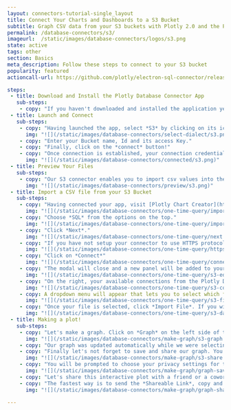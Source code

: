 ```yaml
---
layout: connectors-tutorial-single_layout
title: Connect Your Charts and Dashboards to a S3 Bucket
subtitle: Graph CSV data from your S3 buckets with Plotly 2.0 and the Plotly Database Connector.
permalink: /database-connectors/s3/
imageurl:  /static/images/database-connectors/logos/s3.png
state: active
tags: other
section: Basics
meta_description: Follow these steps to connect to your S3 bucket
popularity: featured
actioncall-url: https://github.com/plotly/electron-sql-connector/releases

steps:
 - title: Download and Install the Plotly Database Connector App
   sub-steps:
    - copy: "If you haven't downloaded and installed the application yet, please follow the instructins for either [personal setup](/database-connectors/personal-login) or [company on-premise](/database-connectors/on-prem-login)."
 - title: Launch and Connect
   sub-steps:
    - copy: "Having launched the app, select *S3* by clicking on its icon."
      img: "![](/static/images/database-connectors/select-dialect/s3.png)"
    - copy: "Enter your Bucket name, Id and its access Key."
    - copy: "Finally, click on the *connect* button!"
    - copy: "Once connection is established, your connection credentials will be saved and greyed out to avoid unintentional changes. If you wish to modify your connection, click on *edit credentials*."
      img: "![](/static/images/database-connectors/connected/s3.png)"
 - title: Preview Your Files
   sub-steps:
    - copy: "Our S3 connector enables you to import csv values into the Plotly Chart Creator. In the preview section, you will see the list of files available to you from the bucket to which you connected."
      img: "![](/static/images/database-connectors/preview/s3.png)"
 - title: Import a CSV file from your S3 Bucket
   sub-steps:
    - copy: "Having connected your app, visit [Plotly Chart Creator](https://plot.ly/create/) and click on *import data* in the top right corner."
      img: "![](/static/images/database-connectors/one-time-query/import-data.png)"
    - copy: "Choose *SQL* from the options on the top."
      img: "![](/static/images/database-connectors/one-time-query/import-sql.png)"
    - copy: "Click *Next*."
      img: "![](/static/images/database-connectors/one-time-query/next.png)"
    - copy: "If you have not setup your connector to use HTTPS protocol, you do not need to modify any of the options. See [HTTPS tutorial](http://help.plot.ly/database-connectors/https) to setup your connector to use the HTTPS protocol. Once done, come back to this point and select the *HTTPS* option."
      img: "![](/static/images/database-connectors/one-time-query/https.png)"
    - copy: "Click on *Connect*"
      img: "![](/static/images/database-connectors/one-time-query/connect.png)"
    - copy: "The modal will close and a new panel will be added to your Plotly Chart Creator."
      img: "![](/static/images/database-connectors/one-time-query/s3-editor.png)"
    - copy: "On the right, your available connections from the Plotly Database Connector will be displayed. If you have more than one, make sure you select the database connection that you want to use when writing the query."
      img: "![](/static/images/database-connectors/one-time-query/s3-connections.png)"
    - copy: A dropdown menu will appear that lets you to select which file you wish to import into the grid and use for your graph."
      img: "![](/static/images/database-connectors/one-time-query/s3-files.png)"
    - copy: "Once your file is selected, click *Import File*. If you wish to set your query on a schedule to keep your grid's data updated to the latest entries of your database, visit our [schedule a query tutorial](http://help.plot.ly/database-connectors/schedule-query). Our S3 connector only supports importing CSV files right now, but if you would like to see another file type supported, [submit a request to us](https://plotly.typeform.com/to/KUiCSl)!"
      img: "![](/static/images/database-connectors/one-time-query/s3-data.png)"
 - title: Making a plot!
   sub-steps:
    - copy: "Let's make a graph. Click on *Graph* on the left side of the window and choose *Chropleth* as *Chart Type*. Select *string-1* as the label for location and *double* for values."
      img: "![](/static/images/database-connectors/make-graph/s3-graph.png)"
    - copy: "Our graph was updated automatically while we were selecting the columns to use."
    - copy: "Finally let's not forget to save and share our graph. You can press Control + S to save or click on the *Save* button on the left of the window."
      img: "![](/static/images/database-connectors/make-graph/s3-share.png)"
    - copy: "You will be prompted to choose your privacy settings for this graph and data. There is nothing here to classify, let's simply set both *plot* and *data* to *public*. Click *SAVE*."
      img: "![](/static/images/database-connectors/make-graph/graph-save-modal.png)"
    - copy: "Let's share this interactive plot with a friend or a coworker (or both)! Click on the *SHARE* tab on the left."
    - copy: "The fastest way is to send the *Shareable Link*, copy and paste it into your favorite e-mail or other communication service. Try out our Twitter, Facebook and Google+ links as well or embed it into your website by obtaining the iframe link in the *Embed* tab. If you set the settings to *public* previously, your friend or coworker will be able to view it even without an account and give you feedback."
      img: "![](/static/images/database-connectors/make-graph/graph-share-modal.png)"

---
```

